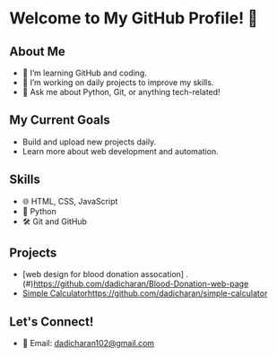 # Welcome to My GitHub Profile! 👋

## About Me
- 🌱 I’m learning GitHub and coding.
- 🚀 I’m working on daily projects to improve my skills.
- 💬 Ask me about Python, Git, or anything tech-related!

## My Current Goals
- Build and upload new projects daily.
- Learn more about web development and automation.

## Skills
- 🌐 HTML, CSS, JavaScript
- 🐍 Python
- 🛠 Git and GitHub

## Projects
- [web design for blood donation assocation] .(#)https://github.com/dadicharan/Blood-Donation-web-page
- [Simple Calculator](#)https://github.com/dadicharan/simple-calculator 

## Let's Connect!
- 📧 Email: [dadicharan102@gmail.com](mailto:dadicharan102@gmail.com)
